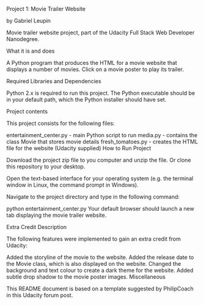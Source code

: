 Project 1: Movie Trailer Website

by Gabriel Leupin

Movie trailer website project, part of the Udacity Full Stack Web Developer Nanodegree.

What it is and does

A Python program that produces the HTML for a movie website that displays a number of movies. Click on a movie poster to play its trailer.

Required Libraries and Dependencies

Python 2.x is required to run this project. The Python executable should be in your default path, which the Python installer should have set.

Project contents

This project consists for the following files:

entertainment_center.py - main Python script to run
media.py - contains the class Movie that stores movie details
fresh_tomatoes.py - creates the HTML file for the website (Udacity supplied)
How to Run Project

Download the project zip file to you computer and unzip the file. Or clone this repository to your desktop.

Open the text-based interface for your operating system (e.g. the terminal window in Linux, the command prompt in Windows).

Navigate to the project directory and type in the following command:

python entertainment_center.py
Your default browser should launch a new tab displaying the movie trailer website.

Extra Credit Description

The following features were implemented to gain an extra credit from Udacity:

Added the storyline of the movie to the website.
Added the release date to the Movie class, which is also displayed on the website.
Changed the background and text colour to create a dark theme for the website.
Added subtle drop shadow to the movie poster images.
Miscellaneous

This README document is based on a template suggested by PhilipCoach in this Udacity forum post.
